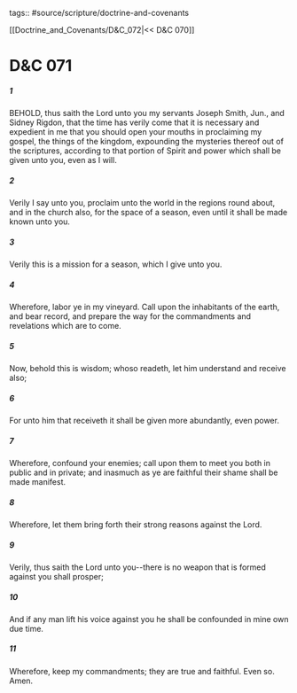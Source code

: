 tags:: #source/scripture/doctrine-and-covenants

[[Doctrine_and_Covenants/D&C_072|<< D&C 070]]

# D&C 071

##### 1

BEHOLD, thus saith the Lord unto you my servants Joseph Smith, Jun., and Sidney Rigdon, that the time has verily come that it is necessary and expedient in me that you should open your mouths in proclaiming my gospel, the things of the kingdom, expounding the mysteries thereof out of the scriptures, according to that portion of Spirit and power which shall be given unto you, even as I will.

##### 2

Verily I say unto you, proclaim unto the world in the regions round about, and in the church also, for the space of a season, even until it shall be made known unto you.

##### 3

Verily this is a mission for a season, which I give unto you.

##### 4

Wherefore, labor ye in my vineyard. Call upon the inhabitants of the earth, and bear record, and prepare the way for the commandments and revelations which are to come.

##### 5

Now, behold this is wisdom; whoso readeth, let him understand and receive also;

##### 6

For unto him that receiveth it shall be given more abundantly, even power.

##### 7

Wherefore, confound your enemies; call upon them to meet you both in public and in private; and inasmuch as ye are faithful their shame shall be made manifest.

##### 8

Wherefore, let them bring forth their strong reasons against the Lord.

##### 9

Verily, thus saith the Lord unto you--there is no weapon that is formed against you shall prosper;

##### 10

And if any man lift his voice against you he shall be confounded in mine own due time.

##### 11

Wherefore, keep my commandments; they are true and faithful. Even so. Amen.
